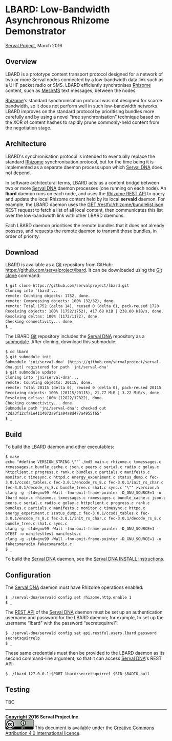 LBARD: Low-Bandwidth Asynchronous Rhizome Demonstrator
======================================================
[Serval Project][], March 2016

Overview
--------

LBARD is a prototype content transport protocol designed for a network of two
or more Serval nodes connected by a low-bandwidth data link such as a UHF
packet radio or SMS.  LBARD efficiently synchronises [Rhizome][] content, such
as [MeshMS][] text messages, between the nodes.

[Rhizome][]'s standard synchronisation protocol was not designed for scarce
bandwidth, so it does not perform well in such low-bandwidth networks.  LBARD
improves on the standard protocol by prioritising bundles more carefully and by
using a novel “tree synchronisation” technique based on the XOR of content
hashes to rapidly prune commonly-held content from the negotiation stage.

Architecture
------------

LBARD's synchronisation protocol is intended to eventually replace the standard
[Rhizome][] synchronisation protocol, but for the time being it is implemented
as a separate daemon process upon which [Serval DNA][] does not depend.

In software architectural terms, LBARD acts as a content bridge between two or
more [Serval DNA][] daemon processes (one running on each node).  An **lbard**
daemon runs on each node, and uses the [Rhizome REST API][] to query and update
the local Rhizome content held by its local **servald** daemon.  For example,
the LBARD daemon uses the [GET /restful/rhizome/bundlelist.json][] REST request
to fetch a list of all local content, then communicates this list over the
low-bandwidth link with other LBARD daemons.

Each LBARD daemon prioritises the remote bundles that it does not already
possess, and requests the remote daemon to transmit those bundles, in order of
priority.

Download
--------

LBARD is available as a [Git][] repository from GitHub:
https://github.com/servalproject/lbard.  It can be downloaded using the [Git
clone][] command:

    $ git clone https://github.com/servalproject/lbard.git
    Cloning into 'lbard'...
    remote: Counting objects: 1752, done.
    remote: Compressing objects: 100% (32/32), done.
    remote: Total 1752 (delta 14), reused 0 (delta 0), pack-reused 1720
    Receiving objects: 100% (1752/1752), 417.68 KiB | 238.00 KiB/s, done.
    Resolving deltas: 100% (1172/1172), done.
    Checking connectivity... done.
    $ _

The LBARD [Git][] repository includes the [Serval DNA][] repository as a
[submodule][].  After cloning, download this submodule:

    $ cd lbard
    $ git submodule init
    Submodule 'jni/serval-dna' (https://github.com/servalproject/serval-dna.git) registered for path 'jni/serval-dna'
    $ git submodule update
    Cloning into 'jni/serval-dna'...
    remote: Counting objects: 20115, done.
    remote: Total 20115 (delta 0), reused 0 (delta 0), pack-reused 20115
    Receiving objects: 100% (20115/20115), 21.77 MiB | 3.22 MiB/s, done.
    Resolving deltas: 100% (12822/12822), done.
    Checking connectivity... done.
    Submodule path 'jni/serval-dna': checked out '2da3f12cfa1e4114072a9f1a94a8d477a4955f65'
    $ _

Build
-----

To build the LBARD daemon and other executables:

    $ make
    echo "#define VERSION_STRING \""`./md5 main.c rhizome.c txmessages.c rxmessages.c bundle_cache.c json.c peers.c serial.c radio.c golay.c httpclient.c progress.c rank.c bundles.c partials.c manifests.c monitor.c timesync.c httpd.c energy_experiment.c status_dump.c fec-3.0.1/ccsds_tables.c fec-3.0.1/encode_rs_8.c fec-3.0.1/init_rs_char.c fec-3.0.1/decode_rs_8.c bundle_tree.c sha1.c sync.c`"\"" >version.h
    clang -g -std=gnu99 -Wall -fno-omit-frame-pointer -D_GNU_SOURCE=1 -o lbard main.c rhizome.c txmessages.c rxmessages.c bundle_cache.c json.c peers.c serial.c radio.c golay.c httpclient.c progress.c rank.c bundles.c partials.c manifests.c monitor.c timesync.c httpd.c energy_experiment.c status_dump.c fec-3.0.1/ccsds_tables.c fec-3.0.1/encode_rs_8.c fec-3.0.1/init_rs_char.c fec-3.0.1/decode_rs_8.c bundle_tree.c sha1.c sync.c
    clang -g -std=gnu99 -Wall -fno-omit-frame-pointer -D_GNU_SOURCE=1 -DTEST -o manifesttest manifests.c
    clang -g -std=gnu99 -Wall -fno-omit-frame-pointer -D_GNU_SOURCE=1 -o fakecsmaradio fakecsmaradio.c
    $ _

To build the [Serval DNA][] daemon, see the [Serval DNA INSTALL instructions][].

Configuration
-------------

The [Serval DNA][] daemon must have Rhizome operations enabled:

    $ ./serval-dna/servald config set rhizome.http.enable 1
    $ _

The [REST API][] of the [Serval DNA][] daemon must be set up an authentication
username and password for the LBARD daemon; for example, to set up the username
“lbard” with the password “secretsquirrel”:

    $ ./serval-dna/servald config set api.restful.users.lbard.password secretsquirrelp
    $ _

These same credentials must then be provided to the LBARD daemon as its second
command-line argument, so that it can access [Serval DNA][]'s REST API:

    $ ./lbard 127.0.0.1:$PORT lbard:secretsquirrel $SID $RADIO pull

Testing
-------

TBC

-----
**Copyright 2016 Serval Project Inc.**  
![CC-BY-4.0](./cc-by-4.0.png)
This document is available under the [Creative Commons Attribution 4.0 International licence][CC BY 4.0].


[Serval Project]: http://www.servalproject.org/
[Rhizome]: http://developer.servalproject.org/dokuwiki/doku.php?id=content:tech:rhizome
[MeshMS]: http://developer.servalproject.org/dokuwiki/doku.php?id=content:tech:meshms
[Serval DNA]: https://github.com/servalproject/serval-dna
[Serval DNA INSTALL instructions]: https://github.com/servalproject/serval-dna/blob/development/INSTALL.md
[REST API]: https://github.com/servalproject/serval-dna/blob/development/doc/REST-API.md
[Rhizome REST API]: https://github.com/servalproject/serval-dna/blob/development/doc/REST-API-Rhizome.md
[GET /restful/rhizome/bundlelist.json]: https://github.com/servalproject/serval-dna/blob/development/doc/REST-API-Rhizome.md#get-restfulrhizomebundlelistjson
[Git]: http://git-scm.org/
[submodule]: https://git-scm.com/docs/git-submodule
[Git clone]: https://git-scm.com/docs/git-clone
[CC BY 4.0]: ./LICENSE-DOCUMENTATION.md
